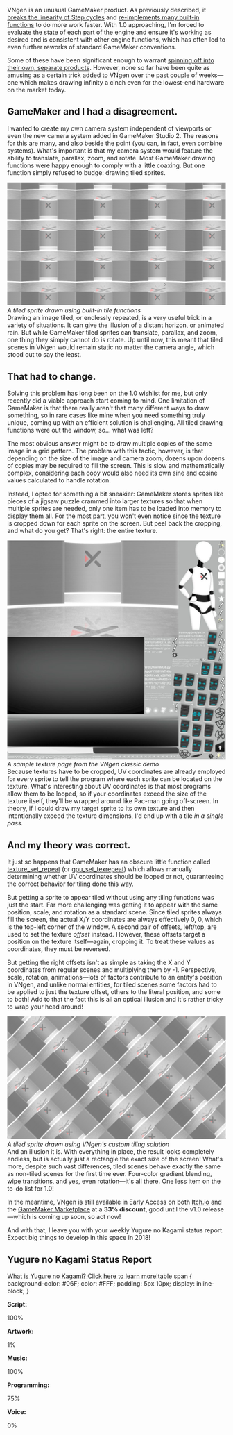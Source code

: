 <!--t Update 28 - Drawing Infinity As Fast As Possible t-->
<!--tag 2018,archive,dev,thinkboxly,updates tag-->
<!--image /content/images/update-28-drawing-infinity-as-fast-as-possible/update-banner-1-1024x512.jpg image-->
  
VNgen is an unusual GameMaker product. As previously described, it [breaks the linearity of Step cycles](https://lucasc.me/post/update-25-untangling-quantum) and [re-implements many built-in functions](https://lucasc.me/post/update-09-now-hear-this) to do more work faster. With 1.0 approaching, I'm forced to evaluate the state of each part of the engine and ensure it's working as desired and is consistent with other engine functions, which has often led to even further reworks of standard GameMaker conventions.  
  
Some of these have been significant enough to warrant [spinning off into their own, separate products](https://xga.one/quantum/). However, none so far have been quite as amusing as a certain trick added to VNgen over the past couple of weeks—one which makes drawing infinity a cinch even for the lowest-end hardware on the market today.  
  

## GameMaker and I had a disagreement.

I wanted to create my own camera system independent of viewports or even the new camera system added in GameMaker Studio 2. The reasons for this are many, and also beside the point (you can, in fact, even combine systems). What's important is that my camera system would feature the ability to translate, parallax, zoom, and rotate. Most GameMaker drawing functions were happy enough to comply with a little coaxing. But one function simply refused to budge: drawing tiled sprites.  
  
[![](/content/images/update-28-drawing-infinity-as-fast-as-possible/2018-02-24-1024x576.png)](/content/images/update-28-drawing-infinity-as-fast-as-possible/2018-02-24-1024x576.png)  
_A tiled sprite drawn using built-in tile functions_  
Drawing an image tiled, or endlessly repeated, is a very useful trick in a variety of situations. It can give the illusion of a distant horizon, or animated rain. But while GameMaker tiled sprites can translate, parallax, and zoom, one thing they simply cannot do is rotate. Up until now, this meant that tiled scenes in VNgen would remain static no matter the camera angle, which stood out to say the least.  
  

## That had to change.

Solving this problem has long been on the 1.0 wishlist for me, but only recently did a viable approach start coming to mind. One limitation of GameMaker is that there really aren't that many different ways to draw something, so in rare cases like mine when you need something truly unique, coming up with an efficient solution is challenging. All tiled drawing functions were out the window, so... what was left?  
  
The most obvious answer might be to draw multiple copies of the same image in a grid pattern. The problem with this tactic, however, is that depending on the size of the image and camera zoom, dozens upon dozens of copies may be required to fill the screen. This is slow and mathematically complex, considering each copy would also need its own sine and cosine values calculated to handle rotation.  
  
Instead, I opted for something a bit sneakier: GameMaker stores sprites like pieces of a jigsaw puzzle crammed into larger textures so that when multiple sprites are needed, only one item has to be loaded into memory to display them all. For the most part, you won't even notice since the texture is cropped down for each sprite on the screen. But peel back the cropping, and what do you get? That's right: the entire texture.  
  
[![](/content/images/update-28-drawing-infinity-as-fast-as-possible/texture_0-1024x1024.jpg)](/content/images/update-28-drawing-infinity-as-fast-as-possible/texture_0-1024x1024.jpg)  
_A sample texture page from the VNgen classic demo_  
Because textures have to be cropped, UV coordinates are already employed for every sprite to tell the program where each sprite can be located on the texture. What's interesting about UV coordinates is that most programs allow them to be looped, so if your coordinates exceed the size of the texture itself, they'll be wrapped around like Pac-man going off-screen. In theory, if I could draw my target sprite to its own texture and then intentionally exceed the texture dimensions, I'd end up with a tile _in a single pass._  
  

## And my theory was correct.

It just so happens that GameMaker has an obscure little function called [texture\_set\_repeat](https://docs.yoyogames.com/source/dadiospice/002_reference/drawing/texture_set_repeat.html) (or [gpu\_set\_texrepeat](https://docs2.yoyogames.com/source/_build/3_scripting/4_gml_reference/drawing/gpu/gpu_set_texrepeat.html)) which allows manually determining whether UV coordinates should be looped or not, guaranteeing the correct behavior for tiling done this way.  
  
But getting a sprite to appear tiled without using any tiling functions was just the start. Far more challenging was getting it to appear with the same position, scale, and rotation as a standard scene. Since tiled sprites always fill the screen, the actual X/Y coordinates are always effectively 0, 0, which is the top-left corner of the window. A second pair of offsets, left/top, are used to set the texture _offset_ instead. However, these offsets target a position on the texture itself—again, cropping it. To treat these values as coordinates, they must be reversed.  
  
But getting the right offsets isn't as simple as taking the X and Y coordinates from regular scenes and multiplying them by -1. Perspective, scale, rotation, animations—lots of factors contribute to an entity's position in VNgen, and unlike normal entities, for tiled scenes some factors had to be applied to just the texture offset, others to the literal position, and some to both! Add to that the fact this is all an optical illusion and it's rather tricky to wrap your head around!  
  
[![](/content/images/update-28-drawing-infinity-as-fast-as-possible/2018-02-2428129-1024x576.png)](/content/images/update-28-drawing-infinity-as-fast-as-possible/2018-02-2428129-1024x576.png)  
_A tiled sprite drawn using VNgen's custom tiling solution_  
And an illusion it is. With everything in place, the result looks completely endless, but is actually just a rectangle the exact size of the screen! What's more, despite such vast differences, tiled scenes behave exactly the same as non-tiled scenes for the first time ever. Four-color gradient blending, wipe transitions, and yes, even rotation—it's all there. One less item on the to-do list for 1.0!  
  
In the meantime, VNgen is still available in Early Access on both [Itch.io](https://xgasoft.itch.io/vngen) and the [GameMaker Marketplace](https://marketplace.yoyogames.com/assets/6083/vngen-visual-novel-engine) at a **33% discount**, good until the v1.0 release—which is coming up soon, so act now!  
  
And with that, I leave you with your weekly Yugure no Kagami status report. Expect big things to develop in this space in 2018!  
  

## Yugure no Kagami Status Report

[What is Yugure no Kagami? Click here to learn more!](http://www.ynkgame.com/)table span { background-color: #06F; color: #FFF; padding: 5px 10px; display: inline-block; }  

**Script:**

100%

**Artwork:**

1%

**Music:**

100%

**Programming:**

75%

**Voice:**

0%
